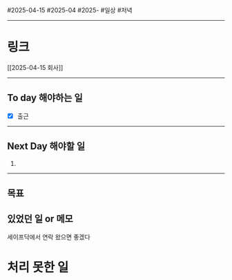 #2025-04-15 #2025-04 #2025-
#일상 #저녁 

-------
# 링크
[[2025-04-15 회사]]

---
## To day 해야하는 일
- [x] 출근

---
## Next Day 해야할 일
1. 

---

## 목표


## 있었던 일  or 메모
세이프닥에서 연락 왔으면 좋겠다

# 처리 못한 일